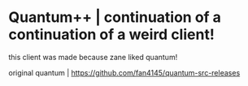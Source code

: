 # Quantum++ | continuation of a continuation of a weird client!

this client was made because zane liked quantum!


original quantum | https://github.com/fan4145/quantum-src-releases
